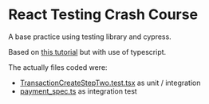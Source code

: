# React Testing Crash Course

A base practice using testing library and cypress.

Based on [this tutorial](https://www.youtube.com/watch?v=OVNjsIto9xM) but with use of typescript.

The actually files coded were:
- [TransactionCreateStepTwo.test.tsx](src/components/TransactionCreateStepTwo.test.tsx) as unit / integration
- [payment_spec.ts](cypress/integration/payment_spec.ts) as integration test
